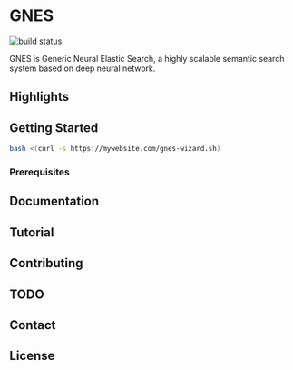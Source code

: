 # GNES

[![build status](http://badge.orange-ci.oa.com/ai-innersource/nes.svg)]()

GNES is Generic Neural Elastic Search, a highly scalable semantic search system based on deep neural network.

## Highlights

## Getting Started

```bash
bash <(curl -s https://mywebsite.com/gnes-wizard.sh)
```

### Prerequisites

## Documentation

## Tutorial

## Contributing

## TODO

## Contact

## License 